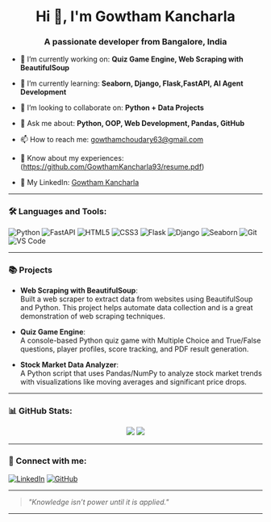 <h1 align="center">Hi 👋, I'm Gowtham Kancharla</h1>
<h3 align="center">A passionate developer from Bangalore, India</h3>

- 🔭 I’m currently working on: **Quiz Game Engine, Web Scraping with BeautifulSoup**

- 🌱 I’m currently learning: **Seaborn, Django, Flask,FastAPI, AI Agent Development**

- 👯 I’m looking to collaborate on: **Python + Data Projects**

- 💬 Ask me about: **Python, OOP, Web Development, Pandas, GitHub**

- 📫 How to reach me: gowthamchoudary63@gmail.com  
- 📄 Know about my experiences:(https://github.com/GowthamKancharla93/resume.pdf)  
- 🔗 My LinkedIn: [Gowtham Kancharla](https://www.linkedin.com/in/gowtham-kancharla-584331284)

---

### 🛠️ Languages and Tools:
![Python](https://img.shields.io/badge/-Python-333333?style=flat&logo=python)
![FastAPI](https://img.shields.io/badge/-FastAPI-333333?style=flat&logo=fastapi)
![HTML5](https://img.shields.io/badge/-HTML5-333333?style=flat&logo=html5)
![CSS3](https://img.shields.io/badge/-CSS3-333333?style=flat&logo=css3)
![Flask](https://img.shields.io/badge/-Flask-333333?style=flat&logo=flask)
![Django](https://img.shields.io/badge/-Django-333333?style=flat&logo=django)
![Seaborn](https://img.shields.io/badge/-Seaborn-333333?style=flat&logo=seaborn)
![Git](https://img.shields.io/badge/-Git-333333?style=flat&logo=git)
![VS Code](https://img.shields.io/badge/-VS%20Code-333333?style=flat&logo=visual-studio-code)

---

### 📚 Projects

- **Web Scraping with BeautifulSoup**:  
  Built a web scraper to extract data from websites using BeautifulSoup and Python. This project helps automate data collection and is a great demonstration of web scraping techniques.

- **Quiz Game Engine**:  
  A console-based Python quiz game with Multiple Choice and True/False questions, player profiles, score tracking, and PDF result generation.

- **Stock Market Data Analyzer**:  
  A Python script that uses Pandas/NumPy to analyze stock market trends with visualizations like moving averages and significant price drops.

---

### 📊 GitHub Stats:
<p align="center">
  <img src="https://github-readme-stats.vercel.app/api?username=GowthamKancharla93&show_icons=true&theme=tokyonight" />
  <img src="https://github-readme-streak-stats.herokuapp.com?user=GowthamKancharla93&theme=tokyonight" />


</p>

---

### 🔗 Connect with me:
[![LinkedIn](https://img.shields.io/badge/-LinkedIn-0e76a8?style=flat&logo=linkedin&logoColor=white)](https://www.linkedin.com/in/gowtham-kancharla-584331284)
[![GitHub](https://img.shields.io/badge/-GitHub-black?style=flat&logo=github)](https://github.com/GowthamKancharla93)


---



> *"Knowledge isn’t power until it is applied."*

---

